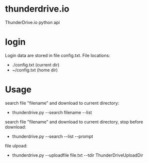 # thunderdrive.io
ThunderDrive.io python api

# login

Login data are stored in file config.txt.
File locations:
- ./config.txt (current dir)
- ~/config.txt (home dir)

# Usage

search file "filename" and download to current directory:
 - thunderdrive.py --search filename --list

search file "filename" and download to current directory, stop before download:
 - thunderdrive.py --search --list --prompt

file ulpoad:
- thunderdrive.py --uploadfile file.txt --tdir ThunderDriveUploadDir
